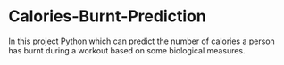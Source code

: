 # Calories-Burnt-Prediction
In this project Python which can predict the number of calories a person has burnt during a workout based on some biological measures.
